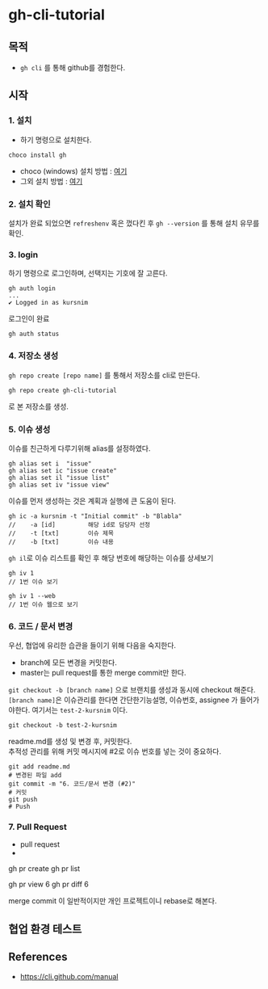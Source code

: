 # gh-cli-tutorial
## 목적
- `gh cli` 를 통해 github를 경험한다.
## 시작
### 1. 설치
- 하기 명령으로 설치한다. 
```
choco install gh
```
- choco (windows) 설치 방법 : [여기](https://chocolatey.org/install)
- 그외 설치 방법 : [여기](https://github.com/cli/cli#installation)  
### 2. 설치 확인
설치가 완료 되었으면 `refreshenv` 혹은 껐다킨 후 `gh --version` 를 통해 설치 유무를 확인.

### 3. login
하기 명령으로 로그인하며, 선택지는 기호에 잘 고른다.
```
gh auth login
...
✔ Logged in as kursnim
```
로그인이 완료
```
gh auth status
```

### 4. 저장소 생성
`gh repo create [repo name]` 를 통해서 저장소를 cli로 만든다. 
```
gh repo create gh-cli-tutorial
```
로 본 저장소를 생성. 

### 5. 이슈 생성

이슈를 친근하게 다루기위해 alias를 설정하였다.
```
gh alias set i  "issue"
gh alias set ic "issue create"
gh alias set il "issue list"
gh alias set iv "issue view"
```

이슈를 먼저 생성하는 것은 계획과 실행에 큰 도움이 된다.
```
gh ic -a kursnim -t "Initial commit" -b "Blabla"
//    -a [id]         해당 id로 담당자 선정
//    -t [txt]        이슈 제목
//    -b [txt]        이슈 내용
```
```gh il```로 이슈 리스트를 확인 후 해당 번호에 해당하는 이슈를 상세보기
```
gh iv 1
// 1번 이슈 보기

gh iv 1 --web
// 1번 이슈 웹으로 보기
```

### 6. 코드 / 문서 변경
우선, 협업에 유리한 습관을 들이기 위해 다음을 숙지한다.   
- branch에 모든 변경을 커밋한다.
- master는 pull request를 통한 merge commit만 한다.

`git checkout -b [branch name]` 으로 브랜치를 생성과 동시에 checkout 해준다.   
`[branch name]`은 이슈관리를 한다면 간단한기능설명, 이슈번호, assignee 가 들어가야한다. 여기서는 `test-2-kursnim` 이다.
```
git checkout -b test-2-kursnim
```

readme.md를 생성 및 변경 후, 커밋한다.   
추적성 관리를 위해  커밋 메시지에 #2로 이슈 번호를 넣는 것이 중요하다.
```
git add readme.md
# 변경된 파일 add
git commit -m "6. 코드/문서 변경 (#2)"
# 커밋
git push
# Push 
```

### 7. Pull Request
- pull request
- 
gh pr create
gh pr list

gh pr view 6
gh pr diff 6

merge commit 이 일반적이지만 개인 프로젝트이니 rebase로 해본다.



## 협업 환경 테스트


## References
- https://cli.github.com/manual